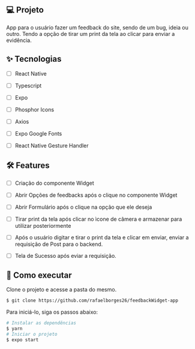 ## 💻 Projeto
App para o usuário fazer um feedback do site, sendo de um bug, ideia ou outro. Tendo a opção de tirar um print da tela ao clicar para enviar a evidência.

## ✨ Tecnologias

-   [ ] React Native
-   [ ] Typescript
-   [ ] Expo
-   [ ] Phosphor Icons
-   [ ] Axios
-   [ ] Expo Google Fonts
-   [ ] React Native Gesture Handler


## :hammer_and_wrench: Features 

-   [ ] Criação do componente Widget
-   [ ] Abrir Opções de feedbacks após o clique no componente Widget
-   [ ] Abrir Formulário após o clique na opção que ele deseja
-   [ ] Tirar print da tela após clicar no ìcone de câmera e armazenar para utilizar posteriormente
-   [ ] Após o usuário digitar e tirar o print da tela e clicar em enviar, enviar a requisição de Post para o backend.
-   [ ] Tela de Sucesso após eviar a requisição.



## 🚀 Como executar

Clone o projeto e acesse a pasta do mesmo.

```bash
$ git clone https://github.com/rafaelborges26/feedbackWidget-app
```

Para iniciá-lo, siga os passos abaixo:
```bash
# Instalar as dependências
$ yarn
# Iniciar o projeto
$ expo start
```
